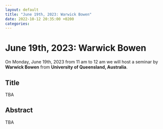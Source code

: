 ```yaml
---
layout: default
title: "June 19th, 2023: Warwick Bowen"
date: 2022-10-12 20:35:00 +0200
categories:
---
```


# June 19th, 2023: Warwick Bowen

On Monday, June 19th, 2023 from 11 am to 12 am we will host a seminar by **Warwick Bowen** from **University of Queensland, Australia**. 

## Title

TBA

## Abstract 

TBA





